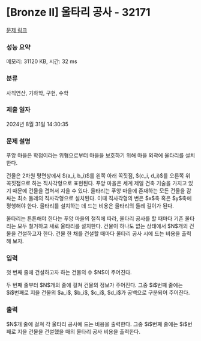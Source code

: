 # [Bronze II] 울타리 공사 - 32171 

[문제 링크](https://www.acmicpc.net/problem/32171) 

### 성능 요약

메모리: 31120 KB, 시간: 32 ms

### 분류

사칙연산, 기하학, 구현, 수학

### 제출 일자

2024년 8월 31일 14:30:35

### 문제 설명

<p>푸앙 마을은 학점이라는 위협으로부터 마을을 보호하기 위해 마을 외곽에 울타리를 설치한다.</p>

<p>건물은 2차원 평면상에서 $(a_i, b_i)$를 왼쪽 아래 꼭짓점, $(c_i, d_i)$를 오른쪽 위 꼭짓점으로 하는 직사각형으로 표현된다. 푸앙 마을은 세계 제일 건축 기술을 가지고 있기 때문에 건물을 겹쳐서 지을 수 있다. 울타리는 푸앙 마을에 존재하는 모든 건물을 감싸는 최소 둘레의 직사각형으로 설치된다. 이때 직사각형의 변은 $x$축 혹은 $y$축에 평행해야 한다. 울타리를 설치하는 데 드는 비용은 울타리의 둘레 길이가 된다.</p>

<p>울타리는 튼튼해야 한다는 푸앙 마을의 철칙에 따라, 울타리 공사를 할 때마다 기존 울타리는 모두 철거하고 새로 울타리를 설치한다. 건물이 하나도 없는 상태에서 $N$개의 건물을 건설하고자 한다. 건물 한 채를 건설할 때마다 울타리 공사 시에 드는 비용을 출력해 보자.</p>

### 입력 

 <p>첫 번째 줄에 건설하고자 하는 건물의 수 $N$이 주어진다.</p>

<p>두 번째 줄부터 $N$개의 줄에 걸쳐 건물의 정보가 주어진다. 그중 $i$번째 줄에는 $i$번째로 지을 건물의 $a_i$, $b_i$, $c_i$, $d_i$가 공백으로 구분되어 주어진다.</p>

### 출력 

 <p>$N$개 줄에 걸쳐 각 울타리 공사에 드는 비용을 출력한다. 그중 $i$번째 줄에는 $i$번째로 지을 건물을 건설했을 때의 울타리 공사 비용을 출력한다.</p>

